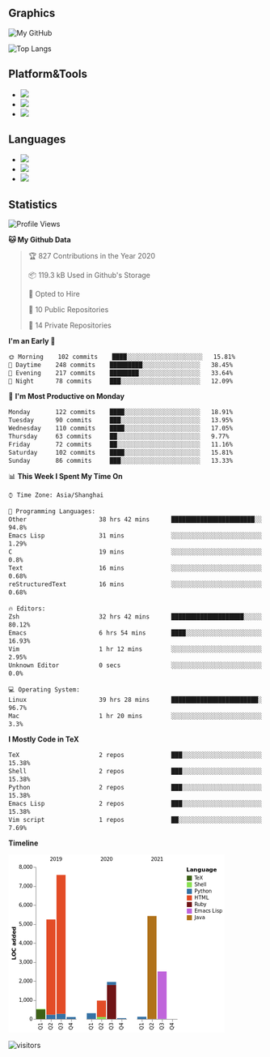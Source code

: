 ## Graphics

![My GitHub](https://github-readme-stats.vercel.app/api?username=SteamedFish&count_private=true&show_icons=true&theme=buefy&include_all_commits=false)

![Top Langs](https://github-readme-stats.vercel.app/api/top-langs/?username=SteamedFish&theme=buefy&hide=ruby&count_private=true&show_icons=true&layout=compact)

## Platform&Tools

* [![](https://img.shields.io/badge/ArchLinux--purple?style=flat-square&logo=ArchLinux)](https://www.archlinux.org/)
* [![](https://img.shields.io/badge/Gentoo-testing-purple?style=flat-square&logo=Gentoo)](https://www.gentoo.org/)
* [![](https://img.shields.io/badge/Doom%20Emacs-28-blue?style=flat-square&logo=Gnu%20emacs&logoColor=white)](https://www.gnu.org/software/emacs/)

## Languages

* [![](https://img.shields.io/badge/-Python-3776AB?style=flat-square&logo=python&logoColor=white)](https://www.python.org/)
* [![](https://img.shields.io/badge/-Bash-00ADD8?style=flat-square&logo=Gnu-bash&logoColor=white)](https://www.gnu.org/software/bash/)
* [![](https://img.shields.io/badge/-Go-00ADD8?style=flat-square&logo=go&logoColor=white)](https://golang.org/)

## Statistics

<!--START_SECTION:waka-->
![Profile Views](http://img.shields.io/badge/Profile%20Views-1-blue)

**🐱 My Github Data** 

> 🏆 827 Contributions in the Year 2020
 > 
> 📦 119.3 kB Used in Github's Storage 
 > 
> 💼 Opted to Hire
 > 
> 📜 10 Public Repositories
 > 
> 🔑 14 Private Repositories 

**I'm an Early 🐤** 

```text
🌞 Morning    102 commits    ████░░░░░░░░░░░░░░░░░░░░░   15.81% 
🌆 Daytime    248 commits    █████████░░░░░░░░░░░░░░░░   38.45% 
🌃 Evening    217 commits    ████████░░░░░░░░░░░░░░░░░   33.64% 
🌙 Night      78 commits     ███░░░░░░░░░░░░░░░░░░░░░░   12.09%

```
📅 **I'm Most Productive on Monday** 

```text
Monday       122 commits    ████░░░░░░░░░░░░░░░░░░░░░   18.91% 
Tuesday      90 commits     ███░░░░░░░░░░░░░░░░░░░░░░   13.95% 
Wednesday    110 commits    ████░░░░░░░░░░░░░░░░░░░░░   17.05% 
Thursday     63 commits     ██░░░░░░░░░░░░░░░░░░░░░░░   9.77% 
Friday       72 commits     ██░░░░░░░░░░░░░░░░░░░░░░░   11.16% 
Saturday     102 commits    ████░░░░░░░░░░░░░░░░░░░░░   15.81% 
Sunday       86 commits     ███░░░░░░░░░░░░░░░░░░░░░░   13.33%

```


📊 **This Week I Spent My Time On** 

```text
⌚︎ Time Zone: Asia/Shanghai

💬 Programming Languages: 
Other                    38 hrs 42 mins      ███████████████████████░░   94.8% 
Emacs Lisp               31 mins             ░░░░░░░░░░░░░░░░░░░░░░░░░   1.29% 
C                        19 mins             ░░░░░░░░░░░░░░░░░░░░░░░░░   0.8% 
Text                     16 mins             ░░░░░░░░░░░░░░░░░░░░░░░░░   0.68% 
reStructuredText         16 mins             ░░░░░░░░░░░░░░░░░░░░░░░░░   0.68%

🔥 Editors: 
Zsh                      32 hrs 42 mins      ████████████████████░░░░░   80.12% 
Emacs                    6 hrs 54 mins       ████░░░░░░░░░░░░░░░░░░░░░   16.93% 
Vim                      1 hr 12 mins        ░░░░░░░░░░░░░░░░░░░░░░░░░   2.95% 
Unknown Editor           0 secs              ░░░░░░░░░░░░░░░░░░░░░░░░░   0.0%

💻 Operating System: 
Linux                    39 hrs 28 mins      ████████████████████████░   96.7% 
Mac                      1 hr 20 mins        ░░░░░░░░░░░░░░░░░░░░░░░░░   3.3%

```

**I Mostly Code in TeX** 

```text
TeX                      2 repos             ███░░░░░░░░░░░░░░░░░░░░░░   15.38% 
Shell                    2 repos             ███░░░░░░░░░░░░░░░░░░░░░░   15.38% 
Python                   2 repos             ███░░░░░░░░░░░░░░░░░░░░░░   15.38% 
Emacs Lisp               2 repos             ███░░░░░░░░░░░░░░░░░░░░░░   15.38% 
Vim script               1 repos             ██░░░░░░░░░░░░░░░░░░░░░░░   7.69%

```


**Timeline**

![Chart not found](https://github.com/SteamedFish/SteamedFish/blob/master/charts/bar_graph.png) 


<!--END_SECTION:waka-->

![visitors](https://visitor-badge.laobi.icu/badge?page_id=SteamedFish.SteamedFish)
